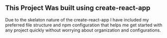 ## This Project Was built using create-react-app

Due to the skelaton nature of the create-react-app I have included my preferred file structure and npm configuration that helps me get started with any project quickly without worrying about organization and configurations.